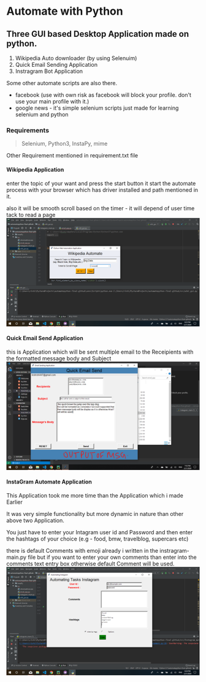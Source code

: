# Automate with Python
Three GUI based Desktop Application made on python.
--
1. Wikipedia Auto downloader (by using Selenuim)
1. Quick Email Sending Application 
1. Instragram Bot Application

Some other automate scripts are also there. 
* facebook (use with own risk as facebook will block your profile. don't use your main profile with it.)
* google news - it's simple selenium scripts just made for learning selenium and python
### Requirements
> Selenium, Python3, InstaPy, mime

Other Requirement mentioned in requirement.txt file

#### Wikipedia Application
enter the topic of your want and press the start button it start the automate process with your browser which has driver installed and path mentioned in it.

also it will be smooth scroll based on the timer - it will depend of user time tack to read a page
![Wikipedia](./other/wikipedia.png "wikipedia")
#### Quick Email Send Application
this is Application which will be sent multiple email to the Receipients with the formatted message body and Subject
![email sender](./other/email.png)
#### InstaGram Automate Application

This  Application took me more time than the Application which i made Earlier

It was very simple functionality but more dynamic in nature than other above two Application.

You just have to enter your Intagram user id and Password and then enter the hashtags of your choice (e.g - food, bmw, travelblog, supercars etc) 

there is default Comments with emoji already i written in the instragram-main.py file 
but if you want to enter your own comments than enter into the comments text entry box otherwise default Comment will be used.
![Intagram pic](./other/instagram.png)



